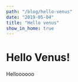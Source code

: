 ```yaml
---
path: "/blog/hello-venus"
date: "2019-05-04"
title: "Hello venus"
show_in_home: true
---
```


# Hello Venus!

Helloooooo
